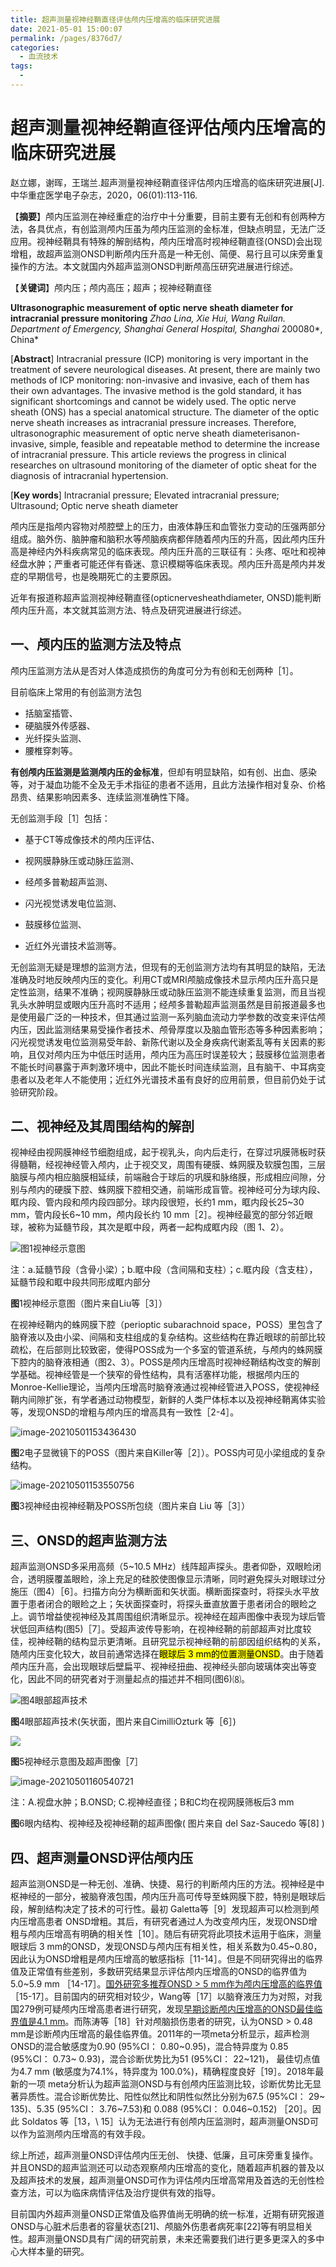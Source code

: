 ```yaml
---
title: 超声测量视神经鞘直径评估颅内压增高的临床研究进展
date: 2021-05-01 15:00:07
permalink: /pages/8376d7/
categories:
  - 血流技术
tags:
  - 
---
```

# 超声测量视神经鞘直径评估颅内压增高的临床研究进展

赵立娜，谢晖，王瑞兰.超声测量视神经鞘直径评估颅内压增高的临床研究进展[J].中华重症医学电子杂志，2020，06(01):113-116.

【**摘要**】颅内压监测在神经重症的治疗中十分重要，目前主要有无创和有创两种方法，各具优点，有创监测颅内压虽为颅内压监测的金标准，但缺点明显，无法广泛应用。视神经鞘具有特殊的解剖结构，颅内压增高时视神经鞘直径(ONSD)会出现增粗，故超声监测ONSD判断颅内压升高是一种无创、简便、易行且可以床旁重复操作的方法。本文就国内外超声监测ONSD判断颅高压研究进展进行综述。

【**关键词**】颅内压；颅内高压；超声；视神经鞘直径

**Ultrasonographic measurement of optic nerve sheath diameter for intracranial pressure monitoring** *Zhao Lina, Xie Hui, Wang Ruilan. Department of Emergency, Shanghai General Hospital, Shanghai* 200080*, China*

[**Abstract**] Intracranial pressure (ICP) monitoring is very important in the treatment of severe neurological diseases. At present, there are mainly two methods of ICP monitoring: non-invasive and invasive, each of them has their own advantages. The invasive method is the gold standard, it has significant shortcomings and cannot be widely used. The optic nerve sheath (ONS) has a special anatomical structure. The diameter of the optic nerve sheath increases as intracranial pressure increases. Therefore, ultrasonographic measurement of optic nerve sheath diameterisanon-invasive, simple, feasible and repeatable method to determine the increase of intracranial pressure. This article reviews the progress in clinical researches on ultrasound monitoring of the diameter of optic sheat for the diagnosis of intracranial hypertension.

[**Key words**] Intracranial pressure; Elevated intracranial pressure; Ultrasound; Optic nerve sheath diameter

颅内压是指颅内容物对颅腔壁上的压力，由液体静压和血管张力变动的压强两部分组成。脑外伤、脑肿瘤和脑积水等颅脑疾病都伴随着颅内压的升高，因此颅内压升高是神经内外科疾病常见的临床表现。颅内压升高的三联征有：头疼、呕吐和视神经盘水肿；严重者可能还伴有昏迷、意识模糊等临床表现。颅内压升高是颅内并发症的早期信号，也是晚期死亡的主要原因。

近年有报道称超声监测视神经鞘直径(opticnervesheathdiameter, ONSD)能判断颅内压升高，本文就其监测方法、特点及研究进展进行综述。

## 一、颅内压的监测方法及特点

颅内压监测方法从是否对人体造成损伤的角度可分为有创和无创两种［1］。

目前临床上常用的有创监测方法包

- 括脑室插管、
- 硬脑膜外传感器、
- 光纤探头监测、
- 腰椎穿刺等。

**有创颅内压监测是监测颅内压的金标准**，但却有明显缺陷，如有创、出血、感染等，对于凝血功能不全及无手术指征的患者不适用，且此方法操作相对复杂、价格昂贵、结果影响因素多、连续监测准确性下降。

无创监测手段［1］包括：

- 基于CT等成像技术的颅内压评估、

- 视网膜静脉压或动脉压监测、

- 经颅多普勒超声监测、

- 闪光视觉诱发电位监测、

- 鼓膜移位监测、

- 近红外光谱技术监测等。

无创监测无疑是理想的监测方法，但现有的无创监测方法均有其明显的缺陷，无法准确及时地反映颅内压的变化。利用CT或MRI颅脑成像技术显示颅内压升高只是定性监测，结果不准确；视网膜静脉压或动脉压监测不能连续重复监测，而且当视乳头水肿明显或眼内压升高时不适用；经颅多普勒超声监测虽然是目前报道最多也是使用最广泛的一种技术，但其通过监测一系列脑血流动力学参数的改变来评估颅内压，因此监测结果易受操作者技术、颅骨厚度以及脑血管形态等多种因素影响；闪光视觉诱发电位监测易受年龄、新陈代谢以及全身疾病代谢紊乱等有关因素的影响，且仅对颅内压为中低压时适用，颅内压为高压时误差较大；鼓膜移位监测患者不能长时间暴露于声刺激环境中，因此不能长时间连续监测，且有脑干、中耳病变患者以及老年人不能使用；近红外光谱技术虽有良好的应用前景，但目前仍处于试验研究阶段。

## 二、视神经及其周围结构的解剖

视神经由视网膜神经节细胞组成，起于视乳头，向内后走行，在穿过巩膜筛板时获得髓鞘，经视神经管入颅内，止于视交叉，周围有硬膜、蛛网膜及软膜包围，三层脑膜与颅内相应脑膜相延续，前端融合于球后的巩膜和脉络膜，形成相应间隙，分别与颅内的硬膜下腔、蛛网膜下腔相交通，前端形成盲管。视神经可分为球内段、眶内段、管内段和颅内段四部分。球内段很短，长约1 mm，眶内段长25\~30 mm，管内段长6\~10 mm，颅内段长约 10 mm［2］。视神经最宽的部分邻近眼球，被称为延髓节段，其次是眶中段，两者一起构成眶内段（图 1、2）。

![图1视神经示意图](https://gitee.com/humorlife2020/img/raw/main/upload/image-20210501153108906.png)

注：a.延髓节段（含骨小梁）；b.眶中段（含间隔和支柱）；c.眶内段（含支柱），延髓节段和眶中段共同形成眶内部分

**图**1视神经示意图（图片来自Liu等［3］）



在视神经鞘内的蛛网膜下腔（perioptic subarachnoid space，POSS）里包含了脑脊液以及由小梁、间隔和支柱组成的复杂结构。这些结构在靠近眼球的前部比较疏松，在后部则比较致密，使得POSS成为一个多室的管道系统，与颅内的蛛网膜下腔内的脑脊液相通（图2、3）。POSS是颅内压增高时视神经鞘结构改变的解剖学基础。视神经管是一个狭窄的骨性结构，具有活塞样功能，根据颅内压的Monroe-Kellie理论，当颅内压增高时脑脊液通过视神经管进入POSS，使视神经鞘内间隙扩张，有学者通过动物模型，新鲜的人类尸体标本以及视神经鞘离体实验等，发现ONSD的增粗与颅内压的增高具有一致性［2-4］。



![image-20210501153436430](https://gitee.com/humorlife2020/img/raw/main/upload/LRmaqz5Q9pxFTtX.png)

**图**2电子显微镜下的POSS（图片来自Killer等［2］）。POSS内可见小梁组成的复杂结构。



![image-20210501153550756](https://gitee.com/humorlife2020/img/raw/main/upload/bvnzDJWg4cPYrBo.png)

**图**3视神经由视神经鞘及POSS所包绕（图片来自 Liu 等［3］）

## 三、ONSD的超声监测方法

超声监测ONSD多采用高频（5\~10.5 MHz）线阵超声探头。患者仰卧，双眼睑闭合，透明膜覆盖眼睑，涂上充足的硅胶使图像显示清晰，同时避免探头对眼球过分施压（图4）［6］。扫描方向分为横断面和矢状面。横断面探查时，将探头水平放置于患者闭合的眼睑之上；矢状面探查时，将探头垂直放置于患者闭合的眼睑之上。调节增益使视神经及其周围组织清晰显示。视神经在超声图像中表现为球后管状低回声结构(图5)［7］。受超声波传导影响，在视神经鞘的前部超声对比度较佳，视神经鞘的结构显示更清晰。且研究显示视神经鞘的前部因组织结构的关系，随颅内压变化较大，故目前通常选择在<mark>眼球后 3 mm的位置测量ONSD</mark>。由于随着颅内压升高，会出现眼球后壁扁平、视神经扭曲、视神经头部向玻璃体突出等变化，因此不同的研究者对于测量起点的描述并不相同(图6)⑻。

![图4眼部超声技术](https://gitee.com/humorlife2020/img/raw/main/upload/image-20210501155932045.png)

**图**4眼部超声技术(矢状面，图片来自CimilliOzturk 等［6］)

![](https://gitee.com/humorlife2020/img/raw/main/upload/image-20210501160251320.png)

**图**5视神经示意图及超声图像［7］

![image-20210501160540721](https://gitee.com/humorlife2020/img/raw/main/upload/20210501160717.png)

注：A.视盘水肿；B.ONSD; C.视神经直径；B和C均在视网膜筛板后3 mm

**图**6眼内结构、视神经及视神经鞘的超声图像( 图片来自 del Saz-Saucedo 等[8] )

## 四、超声测量ONSD评估颅内压

超声监测ONSD是一种无创、准确、快捷、易行的判断颅内压的方法。视神经是中枢神经的一部分，被脑脊液包围，颅内压升高可传导至蛛网膜下腔，特别是眼球后段，解剖结构决定了技术的可行性。最初 Galetta等［9］发现超声可以检测到颅内压增高患者 ONSD增粗。其后，有研究者通过人为改变颅内压，发现ONSD增粗与颅内压增高有明确的相关性［10］。随后有研究将此项技术运用于临床，测量眼球后 3 mm的ONSD，发现ONSD与颅内压有相关性，相关系数为0.45\~0.80，因此认为ONSD增粗是颅内压增高的敏感指标［11-14］。但是不同研究得出的临界值及正常值有些差别，多数研究结果显示评估颅内压增高的ONSD的临界值为5.0\~5.9 mm ［14-17］。<u>国外研究多推荐ONSD \> 5 mm作为颅内压增高的临界值</u>［15-17］。目前国内的研究相对较少，Wang等［17］以脑脊液压力为对照，对我国279例可疑颅内压增高患者进行研究，发现<u>早期诊断颅内压增高的ONSD最佳临界值是4.1 mm</u>。而陈涛等［18］针对颅脑损伤患者的研究，认为ONSD \> 0.48 mm是诊断颅内压增高的最佳临界值。2011年的一项meta分析显示，超声检测ONSD的混合敏感度为0.90 (95%CI： 0.80\~0.95)，混合特异度为 0.85 (95%CI： 0.73\~ 0.93)，混合诊断优势比为51 (95%CI： 22\~121)， 最佳切点值为4.7 mm (敏感度为74.1%，特异度为 100.0%)，精确程度良好［19］。2018年最新的一项 meta分析认为超声监测ONSD与有创颅内压监测比较，诊断优势比无显著异质性。混合诊断优势比、阳性似然比和阴性似然比分别为67.5 (95%CI： 29\~ 135)、5.35 (95%CI： 3.76\~7.53)和 0.088 (95%CI： 0.046\~0.152) ［20］。因此 Soldatos 等［13，\ 15］认为无法进行有创颅内压监测时，超声测量ONSD可以作为监测颅内压增高的有效手段。

综上所述，超声测量ONSD评估颅内压无创、 快捷、低廉，且可床旁重复操作。并且ONSD的超声监测还可以动态观察颅内压增高的变化，随着超声机器的普及以及超声技术的发展，超声测量ONSD可作为评估颅内压增高常用及首选的无创性检查方法，可以为临床病情评估及治疗提供有效的指导。

目前国内外超声测量ONSD正常值及临界值尚无明确的统一标准，近期有研究报道ONSD与心脏术后患者的容量状态[21]、颅脑外伤患者病死率[22]等有明显相关性。超声测量ONSD具有广阔的研究前景，未来还需要我们进行更多更深入的多中心大样本量的研究。

